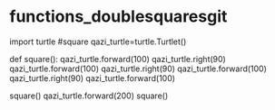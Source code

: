 # functions_doublesquaresgit
import turtle
#square
qazi_turtle=turtle.Turtlet()

def square():
   qazi_turtle.forward(100)
   qazi_turtle.right(90)
   qazi_turtle.forward(100)
   qazi_turtle.right(90)
   qazi_turtle.forward(100)
   qazi_turtle.right(90)
   qazi_turtle.forward(100)

square()
qazi_turtle.forward(200)
square()


